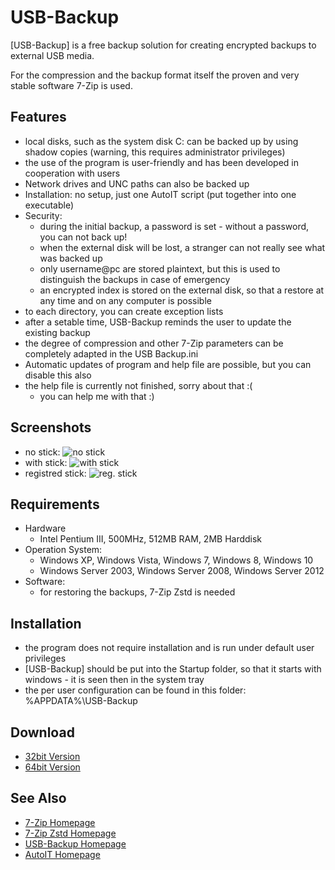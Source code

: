 
USB-Backup
==========


[USB-Backup] is a free backup solution for creating encrypted backups to
external USB media.

For the compression and the backup format itself the proven and very stable
software 7-Zip is used.


## Features

- local disks, such as the system disk C: can be backed up by using shadow
  copies (warning, this requires administrator privileges)
- the use of the program is user-friendly and has been developed in
  cooperation with users
- Network drives and UNC paths can also be backed up
- Installation: no setup, just one AutoIT script (put together into one
  executable)
- Security:
  - during the initial backup, a password is set - without a password, you can
    not back up!
  - when the external disk will be lost, a stranger can not really see what
    was backed up
  - only username@pc are stored plaintext, but this is used to distinguish the
    backups in case of emergency
  - an encrypted index is stored on the external disk, so that a restore at
    any time and on any computer is possible
- to each directory, you can create exception lists
- after a setable time, USB-Backup reminds the user to update the existing
  backup
- the degree of compression and other 7-Zip parameters can be completely
  adapted in the USB Backup.ini
- Automatic updates of program and help file are possible, but you can disable
  this also
- the help file is currently not finished, sorry about that :(
  - you can help me with that :)


## Screenshots

- no stick: ![no stick](http://mcmilk.de/projects/USB-Backup/t_stick_no.png)
- with stick: ![with stick](http://mcmilk.de/projects/USB-Backup/t_stick_yes.png)
- registred stick: ![reg. stick](http://mcmilk.de/projects/USB-Backup/t_stick_reg.png)


## Requirements

- Hardware
  - Intel Pentium III, 500MHz, 512MB RAM, 2MB Harddisk
- Operation System:
  - Windows XP, Windows Vista, Windows 7, Windows 8, Windows 10
  - Windows Server 2003, Windows Server 2008, Windows Server 2012
- Software:
  - for restoring the backups, 7-Zip Zstd is needed


## Installation

- the program does not require installation and is run under default user
  privileges
- [USB-Backup] should be put into the Startup folder, so that it starts with
  windows - it is seen then in the system tray
- the per user configuration can be found in this folder: %APPDATA%\USB-Backup

## Download

- [32bit Version](https://mcmilk.de/projects/USB-Backup/dl/latest/USB-Backup.exe)
- [64bit Version](https://mcmilk.de/projects/USB-Backup/dl/latest/USB-Backup_x64.exe)

## See Also

- [7-Zip Homepage](http://www.7-zip.org/)
- [7-Zip Zstd Homepage](https://github.com/mcmilk/7-Zip-Zstd)
- [USB-Backup Homepage](https://mcmilk.de/projects/USB-Backup)
- [AutoIT Homepage](https://www.autoitscript.com)
